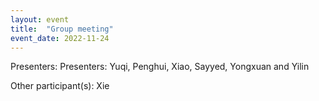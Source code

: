 ```yaml
---
layout: event
title:  "Group meeting"
event_date: 2022-11-24
---
```


Presenters: Presenters: Yuqi, Penghui, Xiao, Sayyed, Yongxuan and Yilin

Other participant(s): Xie
